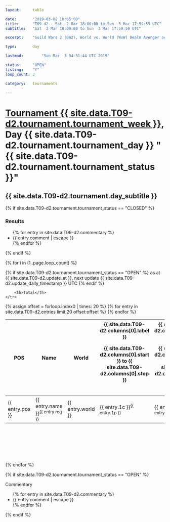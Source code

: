 ```yaml
---
layout: 	table

date: 		"2019-03-02 18:05:00"
title: 		"T09-d2 - Sat  2 Mar 18:00:00 to Sun  3 Mar 17:59:59 UTC"
subtitle: 	"Sat  2 Mar 18:00:00 to Sun  3 Mar 17:59:59 UTC"

excerpt:    "Guild Wars 2 (GW2), World vs. World (WvW) Realm Avenger achivement Tournament. \"Every Kill Counts\""

type:       day

lastmod: 		"Sun Mar  3 04:31:44 UTC 2019"

status:     "OPEN"
listing:    "Y"
loop_count: 2

category: 	tournaments

---
```

<div class="table_header">
    <h1><a href="{{ site.data.T09-d2.tournament.week_url }}">Tournament {{ site.data.T09-d2.tournament.tournament_week }}</a>, Day {{ site.data.T09-d2.tournament.tournament_day }} "{{ site.data.T09-d2.tournament.tournament_status }}"</h1>
    <h2>{{ site.data.T09-d2.tournament.day_subtitle }}</h2> 
</div>

{% if site.data.T09-d2.tournament.tournament_status == "CLOSED" %} 
<div class="commentary">
  <h3>Results</h3>
  <ul>
    {% for entry in site.data.T09-d2.commentary %}
    <li class="commentary_list">{{ entry.comment | escape }}</li>
    {% endfor %}
  </ul>
</div>
{% endif %}


{% for i in (1..page.loop_count) %}

{% if site.data.T09-d2.tournament.tournament_status == "OPEN" %} 
<span class="table_nextupdate">as at {{ site.data.T09-d2.update_at }}, next update {{ site.data.T09-d2.update_daily_timestamp }} UTC</span> 
{% endif %}

<table class="day_table">
  <colgroup>
    <col style="width:18px">
    <col style="width:55px">
    <col style="width:55px">
    <col style="width:12px">
    <col style="width:12px">
    <col style="width:12px">
    <col style="width:12px">
    <col style="width:12px">
    <col style="width:12px">
    <col style="width:12px">
    <col style="width:12px">
    <col style="width:12px">
    <col style="width:12px">
    <col style="width:12px">
    <col style="width:12px">
    <col style="width:12px">
    <col style="width:12px">
    <col style="width:12px">
    <col style="width:12px">
    <col style="width:12px">
    <col style="width:12px">
    <col style="width:12px">
    <col style="width:12px">
    <col style="width:12px">
    <col style="width:12px">
    <col style="width:12px">
    <col style="width:12px">
    <col style="width:18px">
  </colgroup>  
  <thead>
    <tr>
        <th>POS</th>
        <th class="AlignLeft">Name</th>
        <th class="AlignLeft">World</th>

<th><div class="label">{{ site.data.T09-d2.columns[0].label }}<p class="onhover">{{ site.data.T09-d2.columns[0].start }} to {{ site.data.T09-d2.columns[0].stop }}</p></div>​</th>
<th><div class="label">{{ site.data.T09-d2.columns[1].label }}<p class="onhover">{{ site.data.T09-d2.columns[1].start }} to {{ site.data.T09-d2.columns[1].stop }}</p></div>​</th>
<th><div class="label">{{ site.data.T09-d2.columns[2].label }}<p class="onhover">{{ site.data.T09-d2.columns[2].start }} to {{ site.data.T09-d2.columns[2].stop }}</p></div>​</th>
<th><div class="label">{{ site.data.T09-d2.columns[3].label }}<p class="onhover">{{ site.data.T09-d2.columns[3].start }} to {{ site.data.T09-d2.columns[3].stop }}</p></div>​</th>
<th><div class="label">{{ site.data.T09-d2.columns[4].label }}<p class="onhover">{{ site.data.T09-d2.columns[4].start }} to {{ site.data.T09-d2.columns[4].stop }}</p></div>​</th>
<th><div class="label">{{ site.data.T09-d2.columns[5].label }}<p class="onhover">{{ site.data.T09-d2.columns[5].start }} to {{ site.data.T09-d2.columns[5].stop }}</p></div>​</th>
<th><div class="label">{{ site.data.T09-d2.columns[6].label }}<p class="onhover">{{ site.data.T09-d2.columns[6].start }} to {{ site.data.T09-d2.columns[6].stop }}</p></div>​</th>
<th><div class="label">{{ site.data.T09-d2.columns[7].label }}<p class="onhover">{{ site.data.T09-d2.columns[7].start }} to {{ site.data.T09-d2.columns[7].stop }}</p></div>​</th>
<th><div class="label">{{ site.data.T09-d2.columns[8].label }}<p class="onhover">{{ site.data.T09-d2.columns[8].start }} to {{ site.data.T09-d2.columns[8].stop }}</p></div>​</th>
<th><div class="label">{{ site.data.T09-d2.columns[9].label }}<p class="onhover">{{ site.data.T09-d2.columns[9].start }} to {{ site.data.T09-d2.columns[9].stop }}</p></div>​</th>
<th><div class="label">{{ site.data.T09-d2.columns[10].label }}<p class="onhover">{{ site.data.T09-d2.columns[10].start }} to {{ site.data.T09-d2.columns[10].stop }}</p></div>​</th>

<th><div class="label">{{ site.data.T09-d2.columns[11].label }}<p class="onhover">{{ site.data.T09-d2.columns[11].start }} to {{ site.data.T09-d2.columns[11].stop }}</p></div>​</th>
<th><div class="label">{{ site.data.T09-d2.columns[12].label }}<p class="onhover">{{ site.data.T09-d2.columns[12].start }} to {{ site.data.T09-d2.columns[12].stop }}</p></div>​</th>
<th><div class="label">{{ site.data.T09-d2.columns[13].label }}<p class="onhover">{{ site.data.T09-d2.columns[13].start }} to {{ site.data.T09-d2.columns[13].stop }}</p></div>​</th>
<th><div class="label">{{ site.data.T09-d2.columns[14].label }}<p class="onhover">{{ site.data.T09-d2.columns[14].start }} to {{ site.data.T09-d2.columns[14].stop }}</p></div>​</th>
<th><div class="label">{{ site.data.T09-d2.columns[15].label }}<p class="onhover">{{ site.data.T09-d2.columns[15].start }} to {{ site.data.T09-d2.columns[15].stop }}</p></div>​</th>
<th><div class="label">{{ site.data.T09-d2.columns[16].label }}<p class="onhover">{{ site.data.T09-d2.columns[16].start }} to {{ site.data.T09-d2.columns[16].stop }}</p></div>​</th>
<th><div class="label">{{ site.data.T09-d2.columns[17].label }}<p class="onhover">{{ site.data.T09-d2.columns[17].start }} to {{ site.data.T09-d2.columns[17].stop }}</p></div>​</th>
<th><div class="label">{{ site.data.T09-d2.columns[18].label }}<p class="onhover">{{ site.data.T09-d2.columns[18].start }} to {{ site.data.T09-d2.columns[18].stop }}</p></div>​</th>
<th><div class="label">{{ site.data.T09-d2.columns[19].label }}<p class="onhover">{{ site.data.T09-d2.columns[19].start }} to {{ site.data.T09-d2.columns[19].stop }}</p></div>​</th>
<th><div class="label">{{ site.data.T09-d2.columns[20].label }}<p class="onhover">{{ site.data.T09-d2.columns[20].start }} to {{ site.data.T09-d2.columns[20].stop }}</p></div>​</th>

<th><div class="label">{{ site.data.T09-d2.columns[21].label }}<p class="onhover">{{ site.data.T09-d2.columns[21].start }} to {{ site.data.T09-d2.columns[21].stop }}</p></div>​</th>
<th><div class="label">{{ site.data.T09-d2.columns[22].label }}<p class="onhover">{{ site.data.T09-d2.columns[22].start }} to {{ site.data.T09-d2.columns[22].stop }}</p></div>​</th>
<th><div class="label">{{ site.data.T09-d2.columns[23].label }}<p class="onhover">{{ site.data.T09-d2.columns[23].start }} to {{ site.data.T09-d2.columns[23].stop }}</p></div>​</th>

        <th>Total</th>
    </tr>
  </thead>
  {% assign offset = forloop.index0 | times: 20 %}
<tbody>
{% for entry in site.data.T09-d2.entries limit:20 offset:offset %}
  <tr>
    <td class="pl{{ entry.pos }}">{{ entry.pos }}</td>
    <td class="AlignLeft">{{ entry.name }}<sup>{{ entry.reg }}</sup></td>
    <td class="AlignLeft">{{ entry.world }}</td>
    <td class="pl{{ entry.1p }}">{{ entry.1c }}<sup>{{ entry.1p }}</sup></td>
    <td class="pl{{ entry.2p }}">{{ entry.2c }}<sup>{{ entry.2p }}</sup></td>
    <td class="pl{{ entry.3p }}">{{ entry.3c }}<sup>{{ entry.3p }}</sup></td>
    <td class="pl{{ entry.4p }}">{{ entry.4c }}<sup>{{ entry.4p }}</sup></td>
    <td class="pl{{ entry.5p }}">{{ entry.5c }}<sup>{{ entry.5p }}</sup></td>
    <td class="pl{{ entry.6p }}">{{ entry.6c }}<sup>{{ entry.6p }}</sup></td>
    <td class="pl{{ entry.7p }}">{{ entry.7c }}<sup>{{ entry.7p }}</sup></td>
    <td class="pl{{ entry.8p }}">{{ entry.8c }}<sup>{{ entry.8p }}</sup></td>
    <td class="pl{{ entry.9p }}">{{ entry.9c }}<sup>{{ entry.9p }}</sup></td>
    <td class="pl{{ entry.10p }}">{{ entry.10c }}<sup>{{ entry.10p }}</sup></td>
    <td class="pl{{ entry.11p }}">{{ entry.11c }}<sup>{{ entry.11p }}</sup></td>
    <td class="pl{{ entry.12p }}">{{ entry.12c }}<sup>{{ entry.12p }}</sup></td>
    <td class="pl{{ entry.13p }}">{{ entry.13c }}<sup>{{ entry.13p }}</sup></td>
    <td class="pl{{ entry.14p }}">{{ entry.14c }}<sup>{{ entry.14p }}</sup></td>
    <td class="pl{{ entry.15p }}">{{ entry.15c }}<sup>{{ entry.15p }}</sup></td>
    <td class="pl{{ entry.16p }}">{{ entry.16c }}<sup>{{ entry.16p }}</sup></td>
    <td class="pl{{ entry.17p }}">{{ entry.17c }}<sup>{{ entry.17p }}</sup></td>
    <td class="pl{{ entry.18p }}">{{ entry.18c }}<sup>{{ entry.18p }}</sup></td>
    <td class="pl{{ entry.19p }}">{{ entry.19c }}<sup>{{ entry.19p }}</sup></td>
    <td class="pl{{ entry.20p }}">{{ entry.20c }}<sup>{{ entry.20p }}</sup></td>
    <td class="pl{{ entry.21p }}">{{ entry.21c }}<sup>{{ entry.21p }}</sup></td>
    <td class="pl{{ entry.22p }}">{{ entry.22c }}<sup>{{ entry.22p }}</sup></td>
    <td class="pl{{ entry.23p }}">{{ entry.23c }}<sup>{{ entry.23p }}</sup></td>
    <td class="pl{{ entry.24p }}">{{ entry.24c }}<sup>{{ entry.24p }}</sup></td>
    <td>{{ entry.total }}</td>
  </tr>
{% endfor %}  
</tbody>
</table>
<div class="leaderboard">
  <script async src="//pagead2.googlesyndication.com/pagead/js/adsbygoogle.js"></script>
  <!-- 728x90 -->
  <ins class="adsbygoogle"
       style="display:inline-block;width:728px;height:90px"
       data-ad-client="ca-pub-3274917281288240"
       data-ad-slot="3870538733"></ins>
  <script>
  (adsbygoogle = window.adsbygoogle || []).push({});
  </script>    
</div>
<br />
{% endfor %}

{% if site.data.T09-d2.tournament.tournament_status == "OPEN" %} 
<div class="commentary">
  <span class="commentary_title">Commentary</span>
  <ul>
    {% for entry in site.data.T09-d2.commentary %}
    <li class="commentary_list">{{ entry.comment | escape }}</li>
    {% endfor %}
  </ul>
</div>
{% endif %}


